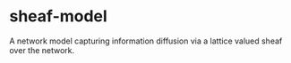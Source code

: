 # sheaf-model
A network model capturing information diffusion via a lattice valued sheaf over the network.
